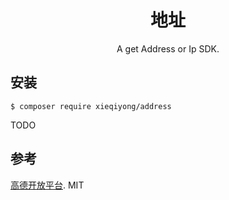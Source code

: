 <h1 align="center"> 地址 </h1>

<p align="center"> A get Address or Ip SDK.</p>


## 安装

```shell
$ composer require xieqiyong/address
```


TODO

## 参考



[高德开放平台](https://lbs.amap.com/api/webservice/guide/api/ipconfig).
MIT